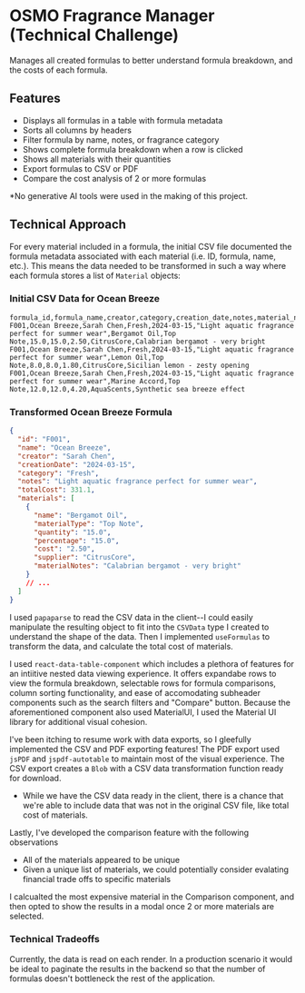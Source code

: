 # OSMO Fragrance Manager (Technical Challenge)

Manages all created formulas to better understand formula breakdown, and the costs of each formula.

## Features

- Displays all formulas in a table with formula metadata
- Sorts all columns by headers
- Filter formula by name, notes, or fragrance category
- Shows complete formula breakdown when a row is clicked
- Shows all materials with their quantities
- Export formulas to CSV or PDF
- Compare the cost analysis of 2 or more formulas

\*No generative AI tools were used in the making of this project.

## Technical Approach

For every material included in a formula, the initial CSV file documented the formula metadata associated with each material (i.e. ID, formula, name, etc.). This means the data needed to be transformed in such a way where each formula stores a list of `Material` objects:

### Initial CSV Data for Ocean Breeze

```csv
formula_id,formula_name,creator,category,creation_date,notes,material_name,material_type,quantity_ml,percentage,cost_per_ml,supplier,material_notes
F001,Ocean Breeze,Sarah Chen,Fresh,2024-03-15,"Light aquatic fragrance perfect for summer wear",Bergamot Oil,Top Note,15.0,15.0,2.50,CitrusCore,Calabrian bergamot - very bright
F001,Ocean Breeze,Sarah Chen,Fresh,2024-03-15,"Light aquatic fragrance perfect for summer wear",Lemon Oil,Top Note,8.0,8.0,1.80,CitrusCore,Sicilian lemon - zesty opening
F001,Ocean Breeze,Sarah Chen,Fresh,2024-03-15,"Light aquatic fragrance perfect for summer wear",Marine Accord,Top Note,12.0,12.0,4.20,AquaScents,Synthetic sea breeze effect
```

### Transformed Ocean Breeze Formula

```json
{
  "id": "F001",
  "name": "Ocean Breeze",
  "creator": "Sarah Chen",
  "creationDate": "2024-03-15",
  "category": "Fresh",
  "notes": "Light aquatic fragrance perfect for summer wear",
  "totalCost": 331.1,
  "materials": [
    {
      "name": "Bergamot Oil",
      "materialType": "Top Note",
      "quantity": "15.0",
      "percentage": "15.0",
      "cost": "2.50",
      "supplier": "CitrusCore",
      "materialNotes": "Calabrian bergamot - very bright"
    }
    // ...
  ]
}
```

I used `papaparse` to read the CSV data in the client--I could easily manipulate the resulting object to fit into the `CSVData` type I created to understand the shape of the data. Then I implemented `useFormulas` to transform the data, and calculate the total cost of materials.

I used `react-data-table-component` which includes a plethora of features for an intiitive nested data viewing experience. It offers expandabe rows to view the formula breakdown, selectable rows for formula comparisons, column sorting functionality, and ease of accomodating subheader components such as the search filters and "Compare" button. Because the aforementioned component also used MaterialUI, I used the Material UI library for additional visual cohesion.

I've been itching to resume work with data exports, so I gleefully implemented the CSV and PDF exporting features! The PDF export used `jsPDF` and `jspdf-autotable` to maintain most of the visual experience. The CSV export creates a `Blob` with a CSV data transformation function ready for download.

- While we have the CSV data ready in the client, there is a chance that we're able to include data that was not in the original CSV file, like total cost of materials.

Lastly, I've developed the comparison feature with the following observations

- All of the materials appeared to be unique
- Given a unique list of materials, we could potentially consider evalating financial trade offs to specific materials

I calcualted the most expensive material in the Comparison component, and then opted to show the results in a modal once 2 or more materials are selected.

### Technical Tradeoffs

Currently, the data is read on each render. In a production scenario it would be ideal to paginate the results in the backend so that the number of formulas doesn't bottleneck the rest of the application.
